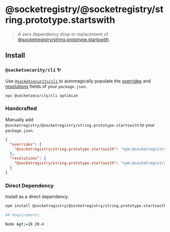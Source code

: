 # @socketregistry/@socketregistry/string.prototype.startswith

> A zero dependency drop-in replacement of
> [@socketregistry/string.prototype.startswith](https://www.npmjs.com/package/@socketregistry/string.prototype.startswith).

## Install

### `@socketsecurity/cli` :sparkles:

Use [`@socketsecurity/cli`](https://www.npmjs.com/package/@socketsecurity/cli)
to automagically populate the
[overrides](https://docs.npmjs.com/cli/v9/configuring-npm/package-json#overrides)
and [resolutions](https://yarnpkg.com/configuration/manifest#resolutions) fields
of your `package.json`.

```sh
npx @socketsecurity/cli optimize
```

### Handcrafted

Manually add `@socketregistry/@socketregistry/string.prototype.startswith` to
your `package.json`.

```json
{
  "overrides": {
    "@socketregistry/string.prototype.startswith": "npm:@socketregistry/@socketregistry/string.prototype.startswith@^1"
  },
  "resolutions": {
    "@socketregistry/string.prototype.startswith": "npm:@socketregistry/@socketregistry/string.prototype.startswith@^1"
  }
}
```

### Direct Dependency

Install as a direct dependency.

````sh
npm install @socketregistry/@socketregistry/string.prototype.startswith```

## Requirements

Node &gt;=18.20.4
````
